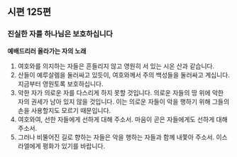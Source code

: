 ## 시편 125편

### 진실한 자를 하나님은 보호하십니다
**예배드리러 올라가는 자의 노래**
1. 여호와를 의지하는 자들은 흔들리지 않고 영원히 서 있는 시온 산과 같습니다.
2. 산들이 예루살렘을 둘러싸고 있듯이, 여호와께서 주의 백성들을 둘러싸고 계십니다. 지금부터 영원토록 보호하십니다.
3. 악한 자가 의로운 자를 다스리게 하지 못할 것입니다. 의로운 자들의 땅 위에 악한 자의 권세가 남아 있지 않을 것입니다. 이는 의로운 자들이 악을 행하기 위해 그들의 손을 사용할지도 모르기 때문입니다.
4. 여호와여, 선한 자들에게 선하게 대해 주소서. 마음이 곧은 자들에게도 선하게 대해 주소서.
5. 그러나 비뚤어진 길로 향하는 자들은 악을 행하는 자들과 함께 내쫓아 주소서. 이스라엘에게 평화가 있기를 바랍니다.
